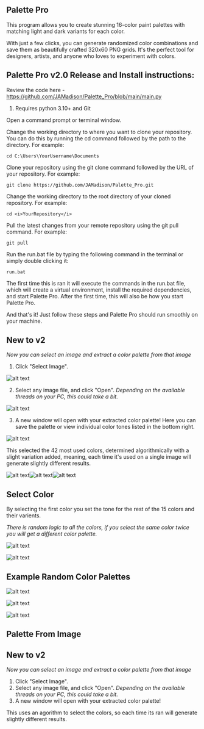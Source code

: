 ## Palette Pro
This program allows you to create stunning 16-color paint palettes with matching light and dark variants for each color. 

With just a few clicks, you can generate randomized color combinations and save them as beautifully crafted 320x60 PNG grids. It's the perfect tool for designers, artists, and anyone who loves to experiment with colors.

## Palette Pro v2.0 Release and Install instructions:
Review the code here - https://github.com/JAMadison/Palette_Pro/blob/main/main.py

1. Requires python 3.10+ and Git

Open a command prompt or terminal window.

Change the working directory to where you want to clone your repository. You can do this by running the cd command followed by the path to the directory. For example:

	cd C:\Users\YourUsername\Documents

Clone your repository using the git clone command followed by the URL of your repository. For example:

	git clone https://github.com/JAMadison/Palette_Pro.git

Change the working directory to the root directory of your cloned repository. For example:

	cd <i>YourRepository</i>

Pull the latest changes from your remote repository using the git pull command. For example:

	git pull

Run the run.bat file by typing the following command in the terminal or simply double clicking it:

    run.bat

The first time this is ran it will execute the commands in the run.bat file, which will create a virtual environment, install the required dependencies, and start Palette Pro. After the first time, this will also be how you start Palette Pro.

And that's it! Just follow these steps and Palette Pro should run smoothly on your machine.


## New to v2
*Now you can select an image and extract a color palette from that image*

1. Click "Select Image".

![alt text](README/Palette_Pro_v2.png "New GUI")

2. Select any image file, and click "Open". *Depending on the available threads on your PC, this could take a bit.*

![alt text](README/selection.png "image selection")

3. A new window will open with your extracted color palette! Here you can save the palette or view individual color tones listed in the bottom right.

![alt text](README/example_extraction.png "Plotted Colors")

This selected the 42 most used colors, determined algorithmically with a slight variation added, meaning, each time it's used on a single image will generate slightly different results.

![alt text](README/example_1_Color_Palette.png "Example Palette 1")![alt text](README/example_2_Color_Palette.png "Example Palette 2")![alt text](README/example_3_Color_Palette.png "Example Palette 2")


## Select Color
By selecting the first color you set the tone for the rest of the 15 colors and their varients.

*There is random logic to all the colors, if you select the same color twice you will get a different color palette.*

![alt text](README/Choose_Starting_Color.png "Select a color to start the palette off of")

![alt text](README/Choose_Starting_Color_Palette.png "Example of selected color palette")

## Example Random Color Palettes
![alt text](README/color_palette.png "Example Palette 1")

![alt text](README/color_palette_2.png "Example Palette 2")

![alt text](README/color_palette_3.png "Example Palette 3")

## Palette From Image


## New to v2
*Now you can select an image and extract a color palette from that image*
1. Click "Select Image".
2. Select any image file, and click "Open". *Depending on the available threads on your PC, this could take a bit.*
3. A new window will open with your extracted color palette!

This uses an agorithm to select the colors, so each time its ran will generate slightly different results.
